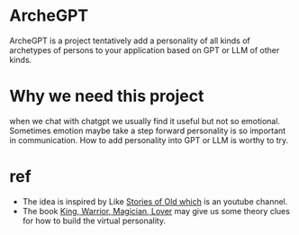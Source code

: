# ArcheGPT
ArcheGPT is a project tentatively add a personality of all kinds of archetypes of persons to your application based on GPT or LLM of other kinds.

# Why we need this project
when we chat with chatgpt we usually find it useful but not so emotional. Sometimes emotion maybe take a step forward personality  is so important in communication. How to add personality into GPT or LLM is worthy to try.

# ref
- The idea is inspired by Like [Stories of Old which](https://www.youtube.com/@LikeStoriesofOld) is an youtube channel.
- The book [King, Warrior, Magician, Lover](https://en.wikipedia.org/wiki/Robert_L._Moore_(psychologist)) may give us some theory clues for how to build the virtual personality.